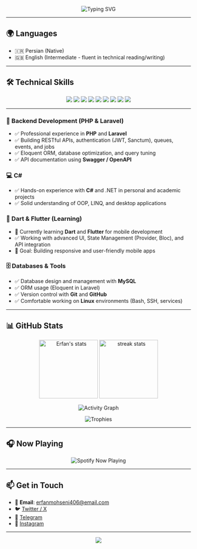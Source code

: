 <!-- Header typing animation -->
<p align="center">
  <img src="https://readme-typing-svg.herokuapp.com?font=Fira+Code&size=28&duration=3000&pause=1000&color=55efc4&center=true&vCenter=true&width=600&lines=Hi+👋,+I'm+Erfan+Mohseni!;A+Passionate+Backend+Developer;Love+Coding+%26+Learning+New+Things" alt="Typing SVG" />
</p>

---

## 🌍 Languages
- 🇮🇷 Persian (Native)
- 🇬🇧 English (Intermediate - fluent in technical reading/writing)

---

## 🛠️ Technical Skills

<p align="center">
  <img src="https://img.shields.io/badge/PHP-777BB4?style=for-the-badge&logo=php&logoColor=white"/>
  <img src="https://img.shields.io/badge/Laravel-FF2D20?style=for-the-badge&logo=laravel&logoColor=white"/>
  <img src="https://img.shields.io/badge/C%23-239120?style=for-the-badge&logo=c-sharp&logoColor=white"/>
  <img src="https://img.shields.io/badge/Dart-0175C2?style=for-the-badge&logo=dart&logoColor=white"/>
  <img src="https://img.shields.io/badge/Flutter-02569B?style=for-the-badge&logo=flutter&logoColor=white"/>
  <img src="https://img.shields.io/badge/MySQL-4479A1?style=for-the-badge&logo=mysql&logoColor=white"/>
  <img src="https://img.shields.io/badge/Git-F05032?style=for-the-badge&logo=git&logoColor=white"/>
  <img src="https://img.shields.io/badge/Linux-FCC624?style=for-the-badge&logo=linux&logoColor=black"/>
  <img src="https://img.shields.io/badge/Swagger-85EA2D?style=for-the-badge&logo=swagger&logoColor=black"/>
</p>

---

### 🔧 Backend Development (PHP & Laravel)
- ✅ Professional experience in **PHP** and **Laravel**
- ✅ Building RESTful APIs, authentication (JWT, Sanctum), queues, events, and jobs
- ✅ Eloquent ORM, database optimization, and query tuning
- ✅ API documentation using **Swagger / OpenAPI**

### 💻 C#
- ✅ Hands-on experience with **C#** and .NET in personal and academic projects
- ✅ Solid understanding of OOP, LINQ, and desktop applications

### 📱 Dart & Flutter (Learning)
- 🌱 Currently learning **Dart** and **Flutter** for mobile development
- ✅ Working with advanced UI, State Management (Provider, Bloc), and API integration
- 🎯 Goal: Building responsive and user-friendly mobile apps

### 🗄️ Databases & Tools
- ✅ Database design and management with **MySQL**
- ✅ ORM usage (Eloquent in Laravel)
- ✅ Version control with **Git** and **GitHub**
- ✅ Comfortable working on **Linux** environments (Bash, SSH, services)

---

## 📊 GitHub Stats

<p align="center">
  <img src="https://github-readme-stats.vercel.app/api?username=ErfanMohseni20&show_icons=true&theme=tokyonight&hide_border=true" alt="Erfan's stats" height="160"/>
  <img src="https://github-readme-streak-stats.herokuapp.com/?user=ErfanMohseni20&theme=tokyonight&hide_border=true" alt="streak stats" height="160"/>
</p>

<!-- Activity Graph -->
<p align="center">
  <img src="https://github-readme-activity-graph.vercel.app/graph?username=ErfanMohseni20&theme=tokyo-night&hide_border=true" alt="Activity Graph"/>
</p>

<!-- Trophies -->
<p align="center">
  <img src="https://github-profile-trophy.vercel.app/?username=ErfanMohseni20&theme=tokyonight&margin-w=15&margin-h=15&row=1&column=6" alt="Trophies"/>
</p>

---

## 🎧 Now Playing
<p align="center">
  <img src="https://spotify-github-profile.vercel.app/api/view?uid=31h2hssmtbd73qltih4acxgwb5fu&cover_image=true&theme=default&show_offline=false&background_color=121212&interchange=false&bar_color=55efc4&bar_color_cover=true" alt="Spotify Now Playing"/>
</p>

---

## 📫 Get in Touch
- 📧 **Email**: erfanmohseni406@email.com  
- 🐦 [Twitter / X](https://twitter.com/@ERFANMOHSENI13)  
- 💬 [Telegram](https://t.me/ErfanMohseni20)  
- 📸 [Instagram](https://www.instagram.com/erfan_mohseni_406/)  

---

<!-- Animated footer -->
<p align="center">
  <img src="https://capsule-render.vercel.app/api?type=waving&color=55efc4&height=100&section=footer"/>
</p>
